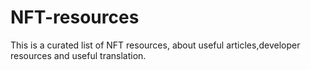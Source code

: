 # NFT-resources
This is a curated list of NFT resources, about useful articles,developer resources and useful translation.
